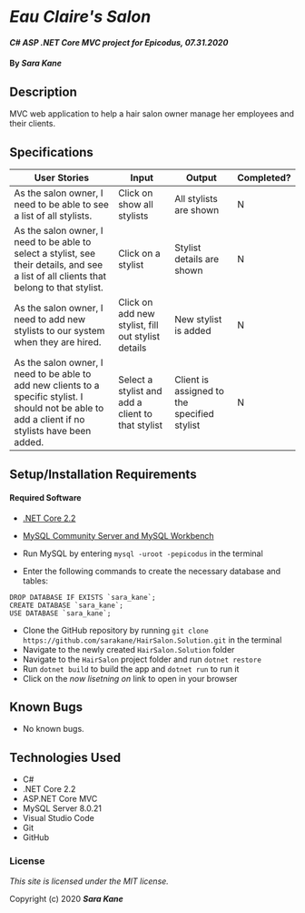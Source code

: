 # _Eau Claire's Salon_

#### _C# ASP .NET Core MVC project for Epicodus, 07.31.2020_

#### By _**Sara Kane**_


## Description

MVC web application to help a hair salon owner manage her employees and their clients. 


## Specifications

| User Stories                                                                                                                                         | Input                                              | Output                                      | Completed? |
|------------------------------------------------------------------------------------------------------------------------------------------------------|----------------------------------------------------|---------------------------------------------|------------|
| As the salon owner, I need to be able to see a list of all stylists.                                                                                 | Click on show all stylists                         | All stylists are shown                      | N          |
| As the salon owner, I need to be able to select a stylist, see their details, and see a list of all clients that belong to that stylist.             | Click on a stylist                                 | Stylist details are shown                   | N          |
| As the salon owner, I need to add new stylists to our system when they are hired.                                                                    | Click on add new stylist, fill out stylist details | New stylist is added                        | N          |
| As the salon owner, I need to be able to add new clients to a specific stylist. I should not be able to add a client if no stylists have been added. | Select a stylist and add a client to that stylist  | Client is assigned to the specified stylist | N          |




## Setup/Installation Requirements
#### Required Software
* [.NET Core 2.2](https://dotnet.microsoft.com/download/dotnet-core/2.2)
* [MySQL Community Server and MySQL Workbench](https://dev.mysql.com/downloads/)

* Run MySQL by entering `mysql -uroot -pepicodus` in the terminal
* Enter the following commands to create the necessary database and tables:
```
DROP DATABASE IF EXISTS `sara_kane`;
CREATE DATABASE `sara_kane`;
USE DATABASE `sara_kane`;

```
* Clone the GitHub repository by running `git clone https://github.com/sarakane/HairSalon.Solution.git` in the terminal
* Navigate to the newly created `HairSalon.Solution` folder
* Navigate to the `HairSalon` project folder and run `dotnet restore`
* Run `dotnet build` to build the app and `dotnet run` to run it
* Click on the _now lisetning on_ link to open in your browser 


## Known Bugs

* No known bugs.
 


## Technologies Used

* C# 
* .NET Core 2.2
* ASP.NET Core MVC
* MySQL Server 8.0.21
* Visual Studio Code
* Git
* GitHub


### License

*This site is licensed under the MIT license.*

Copyright (c) 2020 **_Sara Kane_**